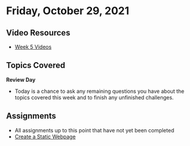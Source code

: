 # Friday, October 29, 2021

## Video Resources
- [Week 5 Videos](https://www.youtube.com/watch?v=V2nozKafd5w&list=PLu0CiQ7bzwERdY3DZWm2QK2dodaqV6bvG)

## Topics Covered
**Review Day**
  - Today is a chance to ask any remaining questions you have about the topics covered this week and to finish any unfinished challenges.

## Assignments
- All assignments up to this point that have not yet been completed
- [Create a Static Webpage](https://github.com/papaplatoon/static-webpage)


